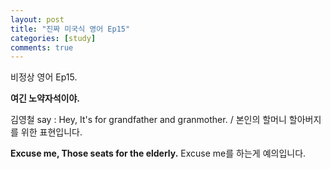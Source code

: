 ```yaml
---
layout: post
title: "진짜 미국식 영어 Ep15"
categories: [study]
comments: true
---
```


비정상 영어 Ep15. 

<b>여긴 노약자석이야.</b>

김영철 say : Hey, It's for grandfather and granmother. / 본인의 할머니 할아버지를 위한 표현입니다.

<b>Excuse me, Those seats for the elderly.</b> 
Excuse me를 하는게 예의입니다.
